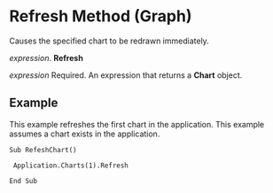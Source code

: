 
# Refresh Method (Graph)

Causes the specified chart to be redrawn immediately.

 _expression_. **Refresh**

 _expression_ Required. An expression that returns a **Chart** object.


## Example

This example refreshes the first chart in the application. This example assumes a chart exists in the application.


```
Sub RefeshChart() 
 
 Application.Charts(1).Refresh 
 
End Sub
```

